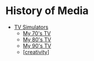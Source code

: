 History of Media
================


* [TV Simulators](https://mydecadetv.joeycato.com/)
    * [My 70's TV](https://www.my70stv.com/)
    * [My 80's TV](https://www.my80stv.com/)
    * [My 90's TV](https://www.my90stv.com/)
    * [[creativity]]


[//begin]: # "Autogenerated link references for markdown compatibility"
[creativity]: creativity.md "Creativity"
[//end]: # "Autogenerated link references"
